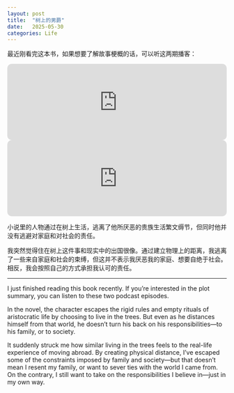 ```yaml
---
layout: post
title:  "树上的男爵"
date:   2025-05-30
categories: Life
---
```


最近刚看完这本书，如果想要了解故事梗概的话，可以听这两期播客：

<iframe allow="autoplay *; encrypted-media *; fullscreen *; clipboard-write" frameborder="0" height="175" style="width:100%;max-width:660px;overflow:hidden;border-radius:10px;" sandbox="allow-forms allow-popups allow-same-origin allow-scripts allow-storage-access-by-user-activation allow-top-navigation-by-user-activation" src="https://embed.podcasts.apple.com/us/podcast/5-%E6%A0%91%E4%B8%8A%E7%9A%84%E7%94%B7%E7%88%B5-%E4%B8%8A-%E4%B8%8D%E5%90%83%E8%9C%97%E7%89%9B%E4%B8%8D%E4%B8%8A%E5%9C%B0-%E5%8F%AA%E6%83%B3%E4%B8%8A%E6%A0%91%E6%90%9E%E5%8F%9B%E9%80%86/id1797637997?i=1000702617749"></iframe>

<iframe allow="autoplay *; encrypted-media *; fullscreen *; clipboard-write" frameborder="0" height="175" style="width:100%;max-width:660px;overflow:hidden;border-radius:10px;" sandbox="allow-forms allow-popups allow-same-origin allow-scripts allow-storage-access-by-user-activation allow-top-navigation-by-user-activation" src="https://embed.podcasts.apple.com/us/podcast/6-%E6%A0%91%E4%B8%8A%E7%9A%84%E7%94%B7%E7%88%B5-%E4%B8%8B-%E8%8B%A5%E4%B8%BA%E8%87%AA%E7%94%B1%E6%95%85/id1797637997?i=1000703672686"></iframe>

小说里的人物通过在树上生活，逃离了他所厌恶的贵族生活繁文缛节，但同时他并没有逃避对家庭和对社会的责任。

我突然觉得住在树上这件事和现实中的出国很像。通过建立物理上的距离，我逃离了一些来自家庭和社会的束缚，但这并不表示我厌恶我的家庭、想要自绝于社会。
相反，我会按照自己的方式承担我认可的责任。

---

I just finished reading this book recently. If you’re interested in the plot summary, you can listen to these two podcast episodes.

In the novel, the character escapes the rigid rules and empty rituals of aristocratic life by choosing to live in the trees. 
But even as he distances himself from that world, he doesn’t turn his back on his responsibilities—to his family, or to society.

It suddenly struck me how similar living in the trees feels to the real-life experience of moving abroad. 
By creating physical distance, I’ve escaped some of the constraints imposed by family and society—but that doesn’t mean I resent my family, or want to sever ties with the world I came from.
On the contrary, I still want to take on the responsibilities I believe in—just in my own way.

